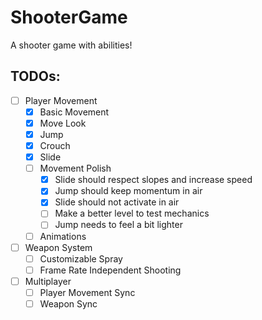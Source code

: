 # ShooterGame
A shooter game with abilities!

## TODOs: 
- [ ] Player Movement
    - [X] Basic Movement
    - [X] Move Look
    - [X] Jump
    - [X] Crouch
    - [X] Slide
    - [ ] Movement Polish
      - [X] Slide should respect slopes and increase speed
      - [X] Jump should keep momentum in air
      - [X] Slide should not activate in air
      - [ ] Make a better level to test mechanics
      - [ ] Jump needs to feel a bit lighter
    - [ ] Animations
- [ ] Weapon System
    - [ ] Customizable Spray
    - [ ] Frame Rate Independent Shooting
- [ ] Multiplayer
    - [ ] Player Movement Sync
    - [ ] Weapon Sync
